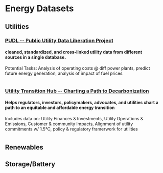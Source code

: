 # Energy Datasets
## Utilities

### [PUDL -- Public Utility Data Liberation Project](https://catalyst.coop/pudl/)
#### cleaned, standardized, and cross-linked utility data from different sources in a single database.
Potential Tasks: Analysis of operating costs @ diff power plants, predict future energy generation, analysis of impact of fuel prices

#

### [Utility Transition Hub -- Charting a Path to Decarbonization](https://utilitytransitionhub.rmi.org/data-download/)
#### Helps regulators, investors, policymakers, advocates, and utilities chart a path to an equitable and affordable energy transition
Includes data on: Utility Finances & Investments, Utility Operations & Emissions, Customer & community Impacts, Alignment of utility commitments w/ 1.5°C, policy & regulatory framerwork for utilities

#

## Renewables

## Storage/Battery
